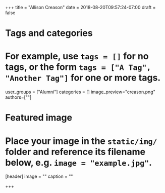 +++
title = "Allison Creason"
date = 2018-08-20T09:57:24-07:00
draft = false

# Tags and categories
# For example, use `tags = []` for no tags, or the form `tags = ["A Tag", "Another Tag"]` for one or more tags.
user_groups = ["Alumni"]
categories = []
image_preview="creason.png"
authors=[""]

# Featured image
# Place your image in the `static/img/` folder and reference its filename below, e.g. `image = "example.jpg"`.
[header]
image = ""
caption = ""

+++
